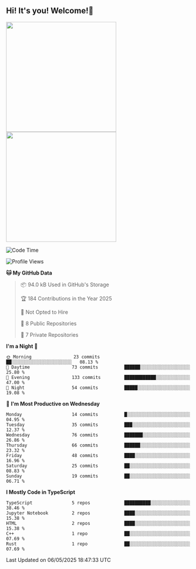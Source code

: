 ## Hi! It's you! Welcome!👋
<p align="left">  
  <img src="https://github-readme-stats.vercel.app/api/top-langs/?username=Shanshuimei&theme=transparent&hide_border=true" style="height: 300px;" />  
  <img src="https://github-readme-stats.vercel.app/api/wakatime?username=Shanshuimei&theme=transparent&hide_border=true&layout=compact&langs_count=22" style="height: 300px;" />
</p>

<!--START_SECTION:waka-->
![Code Time](http://img.shields.io/badge/Code%20Time-276%20hrs%2012%20mins-blue)

![Profile Views](http://img.shields.io/badge/Profile%20Views-23-blue)

**🐱 My GitHub Data** 

> 📦 94.0 kB Used in GitHub's Storage 
 > 
> 🏆 184 Contributions in the Year 2025
 > 
> 🚫 Not Opted to Hire
 > 
> 📜 8 Public Repositories 
 > 
> 🔑 7 Private Repositories 
 > 
**I'm a Night 🦉** 

```text
🌞 Morning                23 commits          ██░░░░░░░░░░░░░░░░░░░░░░░   08.13 % 
🌆 Daytime                73 commits          ██████░░░░░░░░░░░░░░░░░░░   25.80 % 
🌃 Evening                133 commits         ████████████░░░░░░░░░░░░░   47.00 % 
🌙 Night                  54 commits          █████░░░░░░░░░░░░░░░░░░░░   19.08 % 
```
📅 **I'm Most Productive on Wednesday** 

```text
Monday                   14 commits          █░░░░░░░░░░░░░░░░░░░░░░░░   04.95 % 
Tuesday                  35 commits          ███░░░░░░░░░░░░░░░░░░░░░░   12.37 % 
Wednesday                76 commits          ███████░░░░░░░░░░░░░░░░░░   26.86 % 
Thursday                 66 commits          ██████░░░░░░░░░░░░░░░░░░░   23.32 % 
Friday                   48 commits          ████░░░░░░░░░░░░░░░░░░░░░   16.96 % 
Saturday                 25 commits          ██░░░░░░░░░░░░░░░░░░░░░░░   08.83 % 
Sunday                   19 commits          ██░░░░░░░░░░░░░░░░░░░░░░░   06.71 % 
```


**I Mostly Code in TypeScript** 

```text
TypeScript               5 repos             ██████████░░░░░░░░░░░░░░░   38.46 % 
Jupyter Notebook         2 repos             ████░░░░░░░░░░░░░░░░░░░░░   15.38 % 
HTML                     2 repos             ████░░░░░░░░░░░░░░░░░░░░░   15.38 % 
C++                      1 repo              ██░░░░░░░░░░░░░░░░░░░░░░░   07.69 % 
Rust                     1 repo              ██░░░░░░░░░░░░░░░░░░░░░░░   07.69 % 
```




 Last Updated on 06/05/2025 18:47:33 UTC
<!--END_SECTION:waka-->
